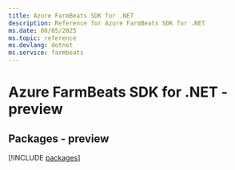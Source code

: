 ```yaml
---
title: Azure FarmBeats SDK for .NET
description: Reference for Azure FarmBeats SDK for .NET
ms.date: 08/05/2025
ms.topic: reference
ms.devlang: dotnet
ms.service: farmbeats
---
```

# Azure FarmBeats SDK for .NET - preview
## Packages - preview
[!INCLUDE [packages](farmbeats-index.md)]